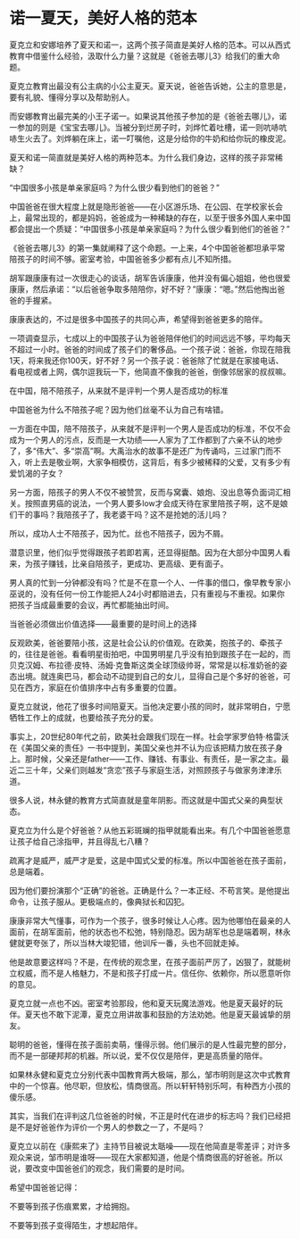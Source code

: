 # 诺一夏天，美好人格的范本

夏克立和安娜培养了夏天和诺一，这两个孩子简直是美好人格的范本。可以从西式教育中借鉴什么经验，汲取什么力量？这就是《爸爸去哪儿3》给我们的重大命题。 

夏克立教育出最没有公主病的小公主夏天。夏天说，爸爸告诉她，公主的意思是，要有礼貌、懂得分享以及帮助别人。 

而安娜教育出最完美的小王子诺一。如果说其他孩子参加的是《爸爸去哪儿》，诺一参加的则是《宝宝去哪儿》。当被分到烂房子时，刘烨忙着吐槽，诺一则吭哧吭哧生火去了。刘烨躺在床上，诺一叮嘱他，这是分给你的牛奶和给你玩的橡皮泥。 

夏天和诺一简直就是美好人格的两种范本。为什么我们身边，这样的孩子非常稀缺？ 

“中国很多小孩是单亲家庭吗？为什么很少看到他们的爸爸？” 

中国爸爸在很大程度上就是隐形爸爸——在小区游乐场、在公园、在学校家长会上，最常出现的，都是妈妈，爸爸成为一种稀缺的存在，以至于很多外国人来中国都会提出一个质疑：“中国很多小孩是单亲家庭吗？为什么很少看到他们的爸爸？” 

《爸爸去哪儿3》的第一集就阐释了这个命题。一上来，4个中国爸爸都坦承平常陪孩子的时间不够。密室考验，中国爸爸多少都有点儿不知所措。 

胡军跟康康有过一次很走心的谈话，胡军告诉康康，他并没有偏心姐姐，他也很爱康康，然后承诺：“以后爸爸争取多陪陪你，好不好？”康康：“嗯。”然后他掏出爸爸的手握紧。 

康康表达的，不过是很多中国孩子的共同心声，希望得到爸爸更多的陪伴。 

一项调查显示，七成以上的中国孩子认为爸爸陪伴他们的时间远远不够，平均每天不超过一小时。爸爸的时间成了孩子们的奢侈品。一个孩子说：爸爸，你现在陪我1天，将来我还你100天，好不好？另一个孩子说：爸爸除了忙就是在家接电话、看电视或者上网，偶尔逗我玩一下，他简直不像我的爸爸，倒像邻居家的叔叔嘛。 

在中国，陪不陪孩子，从来就不是评判一个男人是否成功的标准 

中国爸爸为什么不陪孩子呢？因为他们丝毫不认为自己有啥错。 

一方面在中国，陪不陪孩子，从来就不是评判一个男人是否成功的标准，不仅不会成为一个男人的污点，反而是一大功绩——人家为了工作都到了六亲不认的地步了，多“伟大”、多“崇高”啊。大禹治水的故事不是还广为传诵吗，三过家门而不入，听上去是敬业啊，大家争相模仿，这背后，有多少被稀释的父爱，又有多少有爱饥渴的子女？ 

另一方面，陪孩子的男人不仅不被赞赏，反而与窝囊、娘炮、没出息等负面词汇相关。按照直男癌的说法，一个男人要多low才会成天待在家里陪孩子啊，这不是娘们干的事吗？我陪孩子了，我老婆干吗？这不是抢她的活儿吗？ 

所以，成功人士不陪孩子，因为忙。丝也不陪孩子，因为不屑。 

潜意识里，他们似乎觉得跟孩子若即若离，还显得挺酷。因为在大部分中国男人看来，为孩子赚钱，比亲自陪孩子，更成功、更高级、更有面子。 

男人真的忙到一分钟都没有吗？忙是不在意一个人、一件事的借口，像早教专家小巫说的，没有任何一份工作能把人24小时都赔进去，只有重视与不重视。如果你把孩子当成最重要的会议，再忙都能抽出时间。 

当爸爸必须做出价值选择——最重要的是时间上的选择 

反观欧美，爸爸要陪小孩，这是社会公认的价值观。在欧美，抱孩子的、牵孩子的，往往是爸爸。看看明星街拍吧，中国男明星几乎没有拍到跟孩子在一起的，而贝克汉姆、布拉德·皮特、汤姆·克鲁斯这类全球顶级帅哥，常常是以标准奶爸的姿态出境。就连奥巴马，都会动不动提到自己的女儿，显得自己是个多好的爸爸，可见在西方，家庭在价值排序中占有多重要的位置。 

夏克立就说，他花了很多时间陪夏天。当他决定要小孩的同时，就非常明白，宁愿牺牲工作上的成就，也要给孩子充分的爱。 

事实上，20世纪80年代之前，欧美社会跟我们现在一样。社会学家罗伯特·格雷沃在《美国父亲的责任》一书中提到，美国父亲也并不认为应该把精力放在孩子身上。那时候，父亲还是father——工作、赚钱、有事业、有责任，是一家之主。最近二三十年，父亲们则越发“贪恋”孩子与家庭生活，对照顾孩子与做家务津津乐道。 

很多人说，林永健的教育方式简直就是童年阴影。而这就是中国式父亲的典型状态。 

夏克立为什么是个好爸爸？从他五彩斑斓的指甲就能看出来。有几个中国爸爸愿意让孩子给自己涂指甲，并且得乱七八糟？ 

疏离才是威严，威严才是爱，这是中国式父爱的标准。所以中国爸爸在孩子面前，总是端着。 

因为他们要扮演那个“正确”的爸爸。正确是什么？一本正经、不苟言笑。是他提出命令，让孩子服从。更极端点的，像典狱长和囚犯。 

康康非常大气懂事，可作为一个孩子，很多时候让人心疼。因为他哪怕在最亲的人面前，在胡军面前，他的状态也不松弛，特别隐忍。因为胡军也总是端着啊，林永健就更夸张了，所以当林大竣犯错，他训斥一番，头也不回就走掉。 

他是故意要这样吗？不是，在传统的观念里，在孩子面前严厉了，凶狠了，就能树立权威，而不是人格魅力，不是和孩子打成一片。信任你、依赖你，所以愿意听你的意见。 

夏克立就一点也不凶。密室考验那段，他和夏天玩魔法游戏。他是夏天最好的玩伴。夏天也不敢下泥潭，夏克立用讲故事和鼓励的方法劝她。他是夏天最诚挚的朋友。 

聪明的爸爸，懂得在孩子面前卖萌，懂得示弱。他们展示的是人性最完整的部分，而不是一部硬邦邦的机器。所以说，爱不仅仅是陪伴，更是高质量的陪伴。 

如果林永健和夏克立分别代表中国教育两大极端，那么，邹市明则是这次中式教育中的一个惊喜。他尽职，但放松，情商很高。所以轩轩特别乐呵，有种西方小孩的傻乐感。 

其实，当我们在评判这几位爸爸的时候，不正是时代在进步的标志吗？我们已经把是不是好爸爸作为评价一个男人的参数之一了，不是吗？ 

夏克立以前在《康熙来了》主持节目被说太聒噪——现在他简直是零差评；对许多观众来说，邹市明是谁呀——现在大家都知道，他是个情商很高的好爸爸。所以说，要改变中国爸爸们的观念，我们需要的是时间。 

希望中国爸爸记得： 

不要等到孩子伤痕累累，才给拥抱。 

不要等到孩子变得陌生，才想起陪伴。